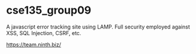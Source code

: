 cse135_group09
==============



A javascript error tracking site using LAMP. Full security employed against XSS, SQL Injection, CSRF, etc.

https://team.ninth.biz/
